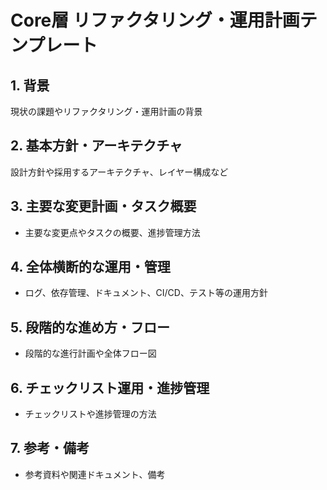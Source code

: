 # Core層 リファクタリング・運用計画テンプレート

## 1. 背景
現状の課題やリファクタリング・運用計画の背景

## 2. 基本方針・アーキテクチャ
設計方針や採用するアーキテクチャ、レイヤー構成など

## 3. 主要な変更計画・タスク概要
- 主要な変更点やタスクの概要、進捗管理方法

## 4. 全体横断的な運用・管理
- ログ、依存管理、ドキュメント、CI/CD、テスト等の運用方針

## 5. 段階的な進め方・フロー
- 段階的な進行計画や全体フロー図

## 6. チェックリスト運用・進捗管理
- チェックリストや進捗管理の方法

## 7. 参考・備考
- 参考資料や関連ドキュメント、備考 